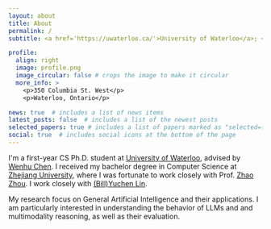```yaml
---
layout: about
title: About
permalink: /
subtitle: <a href='https://uwaterloo.ca/'>University of Waterloo</a>; <a href='https://vectorinstitute.ai/'>Vector Institute</a>;

profile:
  align: right
  image: profile.png
  image_circular: false # crops the image to make it circular
  more_info: >
    <p>350 Columbia St. West</p>
    <p>Waterloo, Ontario</p>

news: true  # includes a list of news items
latest_posts: false  # includes a list of the newest posts
selected_papers: true # includes a list of papers marked as "selected={true}"
social: true  # includes social icons at the bottom of the page
---
```


I'm a first-year CS Ph.D. student at [University of Waterloo][7], advised by [Wenhu Chen][6]. I received my bachelor degree in Computer Science at [Zhejiang University][0], where I was fortunate to work closely with Prof. [Zhao Zhou][8]. I work closely with [(Bill)Yuchen Lin][5].

My research focus on General Artificial Intelligence and their applications. I am particularly interested in understanding the behavior of LLMs and and multimodality reasoning, as well as their evaluation.

[0]: https://www.zju.edu.cn/english/
[1]: https://shanzhenren.github.io/
[2]: https://aisecure.github.io/
[3]: https://www.cs.usc.edu/
[4]: dongfu.jiang@uwaterloo.ca
[5]: https://yuchenlin.xyz/
[6]: https://wenhuchen.github.io/
[7]: https://uwaterloo.ca/
[8]: https://scholar.google.com.hk/citations?user=IIoFY90AAAAJ&hl=zh-CN
[9]: https://inklab.usc.edu/



<!-- Write your biography here. Tell the world about yourself. Link to your favorite [subreddit](http://reddit.com). You can put a picture in, too. The code is already in, just name your picture `prof_pic.jpg` and put it in the `img/` folder.

Put your address / P.O. box / other info right below your picture. You can also disable any of these elements by editing `profile` property of the YAML header of your `_pages/about.md`. Edit `_bibliography/papers.bib` and Jekyll will render your [publications page](/al-folio/publications/) automatically.

Link to your social media connections, too. This theme is set up to use [Font Awesome icons](http://fortawesome.github.io/Font-Awesome/) and [Academicons](https://jpswalsh.github.io/academicons/), like the ones below. Add your Facebook, Twitter, LinkedIn, Google Scholar, or just disable all of them. -->